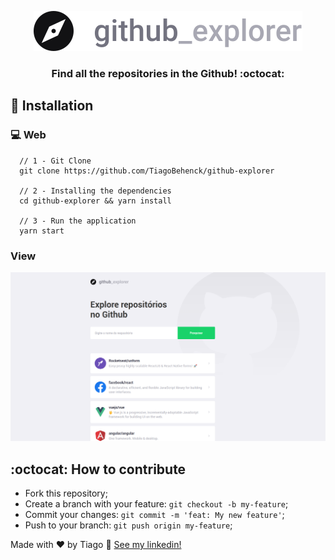 <p align="center">
  <img alt="GitHub Explorer" title="GitHub Explorer" src=".github/logo.svg" />
</p>

<h3 align="center">
  Find all the repositories in the Github! :octocat:
</h3>


## :wrench: Installation

### :computer: Web

```
  // 1 - Git Clone
  git clone https://github.com/TiagoBehenck/github-explorer

  // 2 - Installing the dependencies
  cd github-explorer && yarn install

  // 3 - Run the application
  yarn start

```

### View

<p align="center">
  <img alt="GitHub Explorer" title="GitHub Explorer" src=".github/image.png" />
</p>



## :octocat: How to contribute

- Fork this repository;
- Create a branch with your feature: `git checkout -b my-feature`;
- Commit your changes: `git commit -m 'feat: My new feature'`;
- Push to your branch: `git push origin my-feature`;

Made with ♥ by Tiago :wave: [See my linkedin!](https://www.linkedin.com/in/tiago-behenck-dos-santos/)
